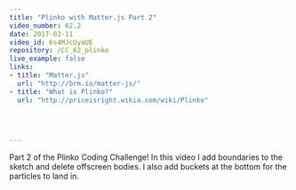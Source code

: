 ```yaml
---
title: "Plinko with Matter.js Part 2"
video_number: 62.2
date: 2017-03-11
video_id: 6s4MJcUyaUE
repository: /CC_62_plinko
live_example: false
links:
- title: "Matter.js"  
  url: "http://brm.io/matter-js/"
- title: "What is Plinko?"  
  url: "http://priceisright.wikia.com/wiki/Plinko"
  


  
---
```


Part 2 of the Plinko Coding Challenge! In this video I add boundaries to the sketch and delete offscreen bodies. I also add buckets at the bottom for the particles to land in.

